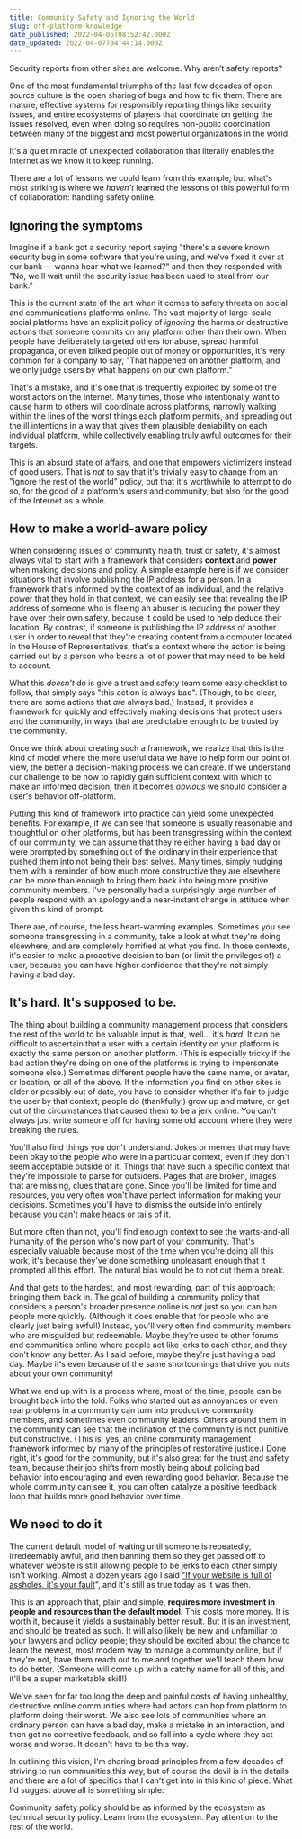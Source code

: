 ```yaml
---
title: Community Safety and Ignoring the World
slug: off-platform-knowledge
date_published: 2022-04-06T08:52:42.000Z
date_updated: 2022-04-07T04:44:14.000Z
---
```


Security reports from other sites are welcome. Why aren’t safety reports?

One of the most fundamental triumphs of the last few decades of open source culture is the open sharing of bugs and how to fix them. There are mature, effective systems for responsibly reporting things like security issues, and entire ecosystems of players that coordinate on getting the issues resolved, even when doing so requires non-public coordination between many of the biggest and most powerful organizations in the world.

It's a quiet miracle of unexpected collaboration that literally enables the Internet as we know it to keep running.

There are a lot of lessons we could learn from this example, but what's most striking is where we *haven't* learned the lessons of this powerful form of collaboration: handling safety online.

## Ignoring the symptoms

Imagine if a bank got a security report saying "there's a severe known security bug in some software that you're using, and we've fixed it over at our bank — wanna hear what we learned?" and then they responded with "No, we'll wait until the security issue has been used to steal from our bank." 

This is the current state of the art when it comes to safety threats on social and communications platforms online. The vast majority of large-scale social platforms have an explicit policy of *ignoring* the harms or destructive actions that someone commits on any platform other than their own. When people have deliberately targeted others for abuse, spread harmful propaganda, or even bilked people out of money or opportunities, it's very common for a company to say, "That happened on another platform, and we only judge users by what happens on our own platform."

That's a mistake, and it's one that is frequently exploited by some of the worst actors on the Internet. Many times, those who intentionally want to cause harm to others will coordinate across platforms, narrowly walking within the lines of the worst things each platform permits, and spreading out the ill intentions in a way that gives them plausible deniability on each individual platform, while collectively enabling truly awful outcomes for their targets.

This is an absurd state of affairs, and one that empowers victimizers instead of good users. That is *not* to say that it's trivially easy to change from an "ignore the rest of the world" policy, but that it's worthwhile to attempt to do so, for the good of a platform's users and community, but also for the good of the Internet as a whole.

## How to make a world-aware policy

When considering issues of community health, trust or safety, it's almost always vital to start with a framework that considers **context** and **power** when making decisions and policy. A simple example here is if we consider situations that involve publishing the IP address for a person. In a framework that's informed by the context of an individual, and the relative power that they hold in that context, we can easily see that revealing the IP address of someone who is fleeing an abuser is reducing the power they have over their own safety, because it could be used to help deduce their location. By contrast, if someone is publishing the IP address of another user in order to reveal that they're creating content from a computer located in the House of Representatives, that's a context where the action is being carried out by a person who bears a lot of power that may need to be held to account.

What this *doesn't* do is give a trust and safety team some easy checklist to follow, that simply says "this action is always bad". (Though, to be clear, there are some actions that *are* always bad.) Instead, it provides a framework for quickly and effectively making decisions that protect users and the community, in ways that are predictable enough to be trusted by the community.

Once we think about creating such a framework, we realize that this is the kind of model where the more useful data we have to help form our point of view, the better a decision-making process we can create. If we understand our challenge to be how to rapidly gain sufficient context with which to make an informed decision, then it becomes *obvious* we should consider a user's behavior off-platform.

Putting this kind of framework into practice can yield some unexpected benefits. For example, if we can see that someone is usually reasonable and thoughtful on other platforms, but has been transgressing within the context of our community, we can assume that they're either having a bad day or were prompted by something out of the ordinary in their experience that pushed them into not being their best selves. Many times, simply nudging them with a reminder of how much more constructive they are elsewhere can be more than enough to bring them back into being more positive community members. I've personally had a surprisingly large number of people respond with an apology and a near-instant change in attitude when given this kind of prompt.

There are, of course, the less heart-warming examples. Sometimes you see someone transgressing in a community, take a look at what they're doing elsewhere, and are completely horrified at what you find. In those contexts, it's easier to make a proactive decision to ban (or limit the privileges of) a user, because you can have higher confidence that they're not simply having a bad day.

## It's hard. It's supposed to be.

The thing about building a community management process that considers the rest of the world to be valuable input is that, well... it's *hard*. It can be difficult to ascertain that a user with a certain identity on your platform is exactly the same person on another platform. (This is especially tricky if the bad action they're doing on one of the platforms is trying to impersonate someone else.) Sometimes different people have the same name, or avatar, or location, or all of the above. If the information you find on other sites is older or possibly out of date, you have to consider whether it's fair to judge the user by that context; people do (thankfully!) grow up and mature, or get out of the circumstances that caused them to be a jerk online. You can't always just write someone off for having some old account where they were breaking the rules.

You'll also find things you don't understand. Jokes or memes that may have been okay to the people who were in a particular context, even if they don't seem acceptable outside of it. Things that have such a specific context that they're impossible to parse for outsiders. Pages that are broken, images that are missing, clues that are gone. Since you'll be limited for time and resources, you very often won't have perfect information for making your decisions. Sometimes you'll have to dismiss the outside info entirely because you can't make heads or tails of it.

But more often than not, you'll find enough context to see the warts-and-all humanity of the person who's now part of your community. That's especially valuable because most of the time when you're doing all this work, it's because they've done something unpleasant enough that it prompted all this effort. The natural bias would be to not cut them a break.

And that gets to the hardest, and most rewarding, part of this approach: bringing them back in. The goal of building a community policy that considers a person's broader presence online is *not* just so you can ban people more quickly. (Although it does enable that for people who are clearly just being awful!) Instead, you'll very often find community members who are misguided but redeemable. Maybe they're used to other forums and communities online where people act like jerks to each other, and they don't know any better. As I said before, maybe they're just having a bad day. Maybe it's even because of the same shortcomings that drive you nuts about your own community! 

What we end up with is a process where, most of the time, people can be brought back into the fold. Folks who started out as annoyances or even real problems in a community can turn into productive community members, and sometimes even community leaders. Others around them in the community can see that the inclination of the community is not punitive, but constructive. (This is, yes, an online community management framework informed by many of the principles of restorative justice.) Done right, it's good for the community, but it's also great for the trust and safety team, because their job shifts from mostly being about policing bad behavior into encouraging and even rewarding good behavior. Because the whole community can see it, you can often catalyze a positive feedback loop that builds more good behavior over time.

## We need to do it

The current default model of waiting until someone is repeatedly, irredeemably awful, and then banning them so they get passed off to whatever website is still allowing people to be jerks to each other simply isn't working. Almost a dozen years ago I said ["If your website is full of assholes, it's your fault](__GHOST_URL__/2011/07/20/if_your_websites_full_of_assholes_its_your_fault-2/)", and it's still as true today as it was then.

This is an approach that, plain and simple, **requires more investment in people and resources than the default model**. This costs more money. It is worth it, because it yields a sustainably better result. But it is an investment, and should be treated as such. It will also likely be new and unfamiliar to your lawyers and policy people; they should be excited about the chance to learn the newest, most modern way to manage a community online, but if they're not, have them reach out to me and together we'll teach them how to do better. (Someone will come up with a catchy name for all of this, and it'll be a super marketable skill!)

We've seen for far too long the deep and painful costs of having unhealthy, destructive online communities where bad actors can hop from platform to platform doing their worst. We also see lots of communities where an ordinary person can have a bad day, make a mistake in an interaction, and then get no corrective feedback, and so fall into a cycle where they act worse and worse. It doesn't have to be this way.

In outlining this vision, I'm sharing broad principles from a few decades of striving to run communities this way, but of course the devil is in the details and there are a lot of specifics that I can't get into in this kind of piece. What I'd suggest above all is something simple:

Community safety policy should be as informed by the ecosystem as technical security policy. Learn from the ecosystem. Pay attention to the rest of the world.
